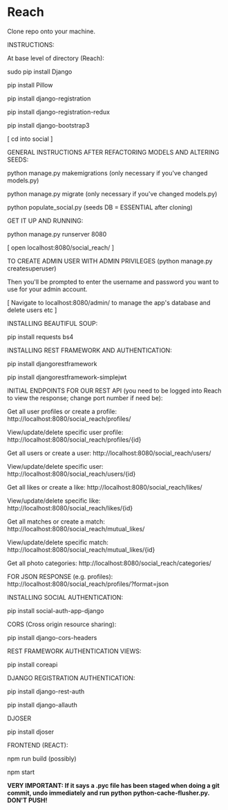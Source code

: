 # Reach 

Clone repo onto your machine.

INSTRUCTIONS:

At base level of directory (Reach):

sudo pip install Django

pip install Pillow

pip install django-registration

pip install django-registration-redux

pip install django-bootstrap3

 [ cd into social ]

GENERAL INSTRUCTIONS AFTER REFACTORING MODELS AND ALTERING SEEDS:

python manage.py makemigrations (only necessary if you've changed models.py)

python manage.py migrate (only necessary if you've changed models.py)

python populate_social.py (seeds DB = ESSENTIAL after cloning)

GET IT UP AND RUNNING:

python manage.py runserver 8080

 [ open localhost:8080/social_reach/ ]

 TO CREATE ADMIN USER WITH ADMIN PRIVILEGES (python manage.py createsuperuser)

 Then you'll be prompted to enter the username and password you want to use for your admin account.

 [ Navigate to localhost:8080/admin/  to manage the app's database and delete users etc ]

 INSTALLING BEAUTIFUL SOUP:

 pip install requests bs4
 
 INSTALLING REST FRAMEWORK AND AUTHENTICATION:
 
 pip install djangorestframework
 
 pip install djangorestframework-simplejwt
 
 INITIAL ENDPOINTS FOR OUR REST API (you need to be logged into Reach to view the response; change port number if need be):
 
 Get all user profiles or create a profile: http://localhost:8080/social_reach/profiles/
 
 View/update/delete specific user profile: http://localhost:8080/social_reach/profiles/{id}
 
 Get all users or create a user: http://localhost:8080/social_reach/users/
 
 View/update/delete specific user: http://localhost:8080/social_reach/users/{id}
 
 Get all likes or create a like: http://localhost:8080/social_reach/likes/
 
 View/update/delete specific like: http://localhost:8080/social_reach/likes/{id}
 
 Get all matches or create a match: http://localhost:8080/social_reach/mutual_likes/
 
 View/update/delete specific match: http://localhost:8080/social_reach/mutual_likes/{id}
 
 Get all photo categories: http://localhost:8080/social_reach/categories/
 
 FOR JSON RESPONSE (e.g. profiles): http://localhost:8080/social_reach/profiles/?format=json

 INSTALLING SOCIAL AUTHENTICATION:
 
 pip install social-auth-app-django
 
 CORS (Cross origin resource sharing):
 
 pip install django-cors-headers
 
 REST FRAMEWORK AUTHENTICATION VIEWS:
 
 pip install coreapi
 
 DJANGO REGISTRATION AUTHENTICATION:
 
 pip install django-rest-auth
 
 pip install django-allauth
 
 DJOSER
 
 pip install djoser
 
 FRONTEND (REACT):
 
 npm run build (possibly)
 
 npm start

  <b>VERY IMPORTANT: If it says a .pyc file has been staged when doing a git commit, undo immediately and run python python-cache-flusher.py. DON'T PUSH!<b>
